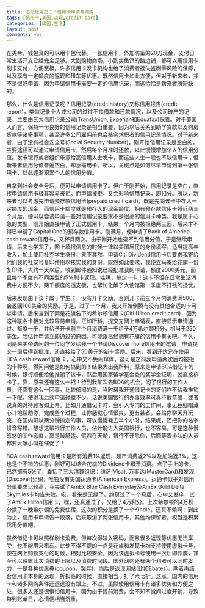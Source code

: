 ```yaml
---
title: 追忆杜克之三：信用卡申请与网购
tags: [信用卡,美国,返现,credit card]
categories: [出国,生活]
layout: post
comments: yes
---
```


在美帝，钱包真的可以用卡包代替。一张信用卡，外加防备的20刀现金，支付日常生活开支已经完全足够。大到购物商场，小到卖鱼饵的路边铺，都可以用信用卡刷卡支付，方便至极。许多信用卡发卡机构也给予消费者挂失盗刷零风险的保障，以及享有一定额度的返现和租车等优惠。既然信用卡如此方便，但对于新来者，并不是很好申请，因为申请信用卡需要一定的信用记录，而这恰恰是新来者所短缺的。

那么，什么是信用记录呢？信用记录(credit history)又称信用报告(credit report)，类似记录个人或公司的过往不良借款和还款情况，以及公司破产的记录，主要由三大信用记录公司(TransUnion, Experian和Equafax)保管。对于美国人而言，保持一份良好的信用记录是相当重要，因为以后关系到助学贷款以及购房贷款等诸多事项，甚至许多公司雇佣前也会核实求职者的信用记录情况。对于新来者，由于没有社会安全号(Social Security Number)，刚开始信用记录是空白的，主要途径可以通过申请信用卡，然后每个月准时还款，以此慢慢增加个人的信用分值。发卡银行或者组织乐意给高信用人士发卡，而这些人士一般也不缺信用卡；但新来者信用分值普遍空白，却急需用卡。所以，关键点是如何尽早申请到第一张信用卡，以此逐渐积累个人的信用分值。

自拿到社会安全号后，便可以申请信用卡了。但由于刚开始，信用记录是空白，直接申请信用卡极其容易被拒。而申请被拒，又会影响信用记录，即扣分。所以，新来者可以考虑先申请预存款信用卡(prepaid credit card)，既是先向该卡中存入一定额度的现金，而信用卡额度就是预存入的现金额度。拥有预存款信用卡将近两三个月后，便可以尝试申请一些对信用记录要求不是很高的信用卡种类。我是属于心急的类型，刚开始直接申请了正式信用卡，结果一个月内被拒绝两三回，后来才不得已申请了Capital One的预存款信用卡。刚满月，便申请了Bank of America cash reward信用卡，又杯具两次。由于刚开始也查不到信用分值，于是继续申请，后来也学乖了，网上填报信息的时候一律以美国居民的身份填写，适当提高年收入，加上使用杜克学生身份，果不其然，申请Citi Dividend信用卡后要求我寄给他们我的社安号复印件用以核实我的身份。既然如此要求，我便立马寄给花旗一份复印件，大约十天以后，收到邮件通知说已经批准我的申请，额度2000美元，而且每个季度有不同类型的5%刷卡返现。哇噻，搞定一卡！这卡不但在日常生活消费中方便不少，两千额度的透支额，也帮忙化解了大使馆第一季度不打钱的担忧。

后来发现由于该卡属于学生卡，没有开卡奖励，否则开卡前三个月内消费满500，会返回100美金的奖励。于是，过了一个月，我又开始倒腾有没有其他合适的卡可以申请。后来查到了同是花旗名下的希尔顿信用卡(Citi Hilton credit card)，因为这种联名卡相对比较容易申请。正如所料，提交完网上申请表，直接显示申请通过。额度一千，并给予开卡前三个月消费满一千给予4万希尔顿积分，相当于250美金。我估计申请立即通过的原因，可能跟已经拥有花旗的信用卡有关吧。不久，同是来美帝访问的一位同学发给我一个申请Discover more信用卡的邀请，申请提交一周后得到批准，还直接给了50美元的新卡奖励。后来，看到开达兄在使用BOA cash reward信用卡，心中又不免闹痒痒，这可是之前我申请两次后均被拒的卡种啊，得问问他是如何搞到的！结果大出我所料，原来是申请BOA借记卡的时候，银行顺便给他推销了该卡，然后用国家留学基金委的奖学金证明，就直接核卡了。靠，原来还有这么一招！待到我某次去BOA的机会，问了银行的工作人员，还真有这么一回事。比较郁闷的是，当时帮我开通借记卡的哥们咋不给我推销一下呢，使得我后续申请碰壁不少。话说美国银行的办事效率可真不敢恭维，或者说真的对待顾客如上帝。比如开通借记卡时，会引入专门的工作间，事无巨细暗藏心计地帮助你，完成整个过程，让你感觉心情很爽。更有甚者，会给你聊天开玩笑，在国内可以两分钟搞定的事，可以慢慢耗去半个小时，结果呢，还把你的名字拼音写错。想想这帮银行工作人员，估计能进入美国银行，也不容易，可是这种慢悠悠的工作态度，真是贼舒适。假若在天朝，银行不开除你，后面等着排队的人员都要大嚷小叫在催促了！

BOA cash reward信用卡是所有消费1%返现、超市消费返2%以及加油返3%。这也是个不错的优惠，刚好可以结合花旗的Dividend卡错开消费。点了手上的卡，已然拥有5张了，囊括了三大清算组织：维萨(Visa), 万事达(MasterCard)和发现(Discover)组织，唯独没有美国运通卡(American Express)。运通卡似乎对信用分值要求比较高，我尝试了AmEx Blue Cash Everyday及AmEx Gold Delta Skymiles卡均告失败。哎，看来是无缘了。约莫过了一个月后，心中又发痒，试了AmEx Hilton信用卡，嘿，还真通过了，又给了4万积分。上次希尔顿的4万积分换了一晚希尔顿的免费住宿，这次的积分是换了一个Kindle，还真不赖啊！到此为止，信用卡申请告一段落，后来取消了两张信用卡，其他均保留着，权当是积累信用分值吧。

虽然借记卡可以照样刷卡消费，但每次得输入密码，而且很多返现等优惠无法享受，也不能用来租车。此处不得不提的一点是花旗和发现卡均支持使用虚拟卡号，使在网上购物支付的时候，相对比较安全。因为该虚拟卡号使用一次后即作废，甚至可以设置此次消费的上限以及消费时间段。国外网购还有两个利器可以同时发力，一是各种优惠券(coupon，哭胖)，而后是返现网站(比如Ebates)。两者再结合信用卡本身的返现，折扣高的时候，直接相当于打了六七折。这点，国内的信用卡和诸多网购条件还远远没有跟上。不过，虽然使用信用卡有诸多优势和方便之处，很多人还是很惧怕信用卡，因为由于提前消费，会不知不觉间过度开销，导致每到账单日，心情便相当沉重。